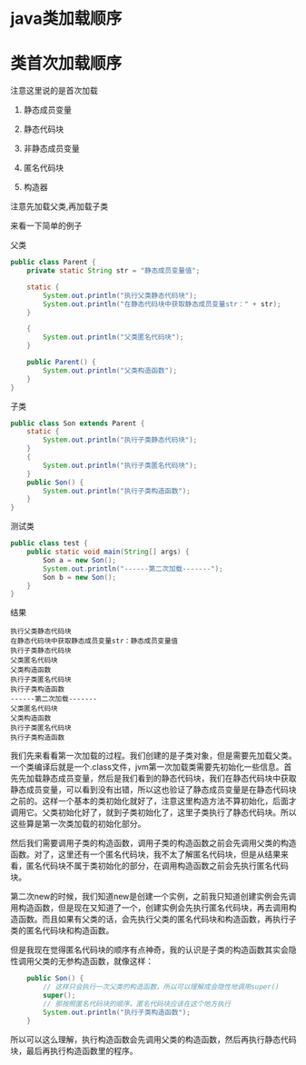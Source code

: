 # java类加载顺序

# 类首次加载顺序

注意这里说的是首次加载

1. 静态成员变量

2. 静态代码块

3. 非静态成员变量

4. 匿名代码块

5. 构造器

注意先加载父类,再加载子类

来看一下简单的例子

父类

```java
public class Parent {
    private static String str = "静态成员变量值";

    static {
        System.out.println("执行父类静态代码块");
        System.out.println("在静态代码块中获取静态成员变量str：" + str);
    }

    {
        System.out.println("父类匿名代码块");
    }

    public Parent() {
        System.out.println("父类构造函数");
    }
}

```

子类

```java
public class Son extends Parent {
    static {
        System.out.println("执行子类静态代码块");
    }
    {
        System.out.println("执行子类匿名代码块");
    }
    public Son() {
        System.out.println("执行子类构造函数");
    }
}
```

测试类

```java
public class test {
    public static void main(String[] args) {
        Son a = new Son();
        System.out.println("------第二次加载-------");
        Son b = new Son();
    }
}
```

结果

```
执行父类静态代码块
在静态代码块中获取静态成员变量str：静态成员变量值
执行子类静态代码块
父类匿名代码块
父类构造函数
执行子类匿名代码块
执行子类构造函数
------第二次加载-------
父类匿名代码块
父类构造函数
执行子类匿名代码块
执行子类构造函数
```

我们先来看看第一次加载的过程。我们创建的是子类对象，但是需要先加载父类。一个类编译后就是一个.class文件，jvm第一次加载类需要先初始化一些信息。首先先加载静态成员变量，然后是我们看到的静态代码块，我们在静态代码块中获取静态成员变量，可以看到没有出错，所以这也验证了静态成员变量是在静态代码块之前的。这样一个基本的类初始化就好了，注意这里构造方法不算初始化，后面才调用它。父类初始化好了，就到子类初始化了，这里子类执行了静态代码块。所以这些算是第一次类加载的初始化部分。

然后我们需要调用子类的构造函数，调用子类的构造函数之前会先调用父类的构造函数。对了，这里还有一个匿名代码块，我不太了解匿名代码块，但是从结果来看，匿名代码块不属于类初始化的部分，在调用构造函数之前会先执行匿名代码块。

第二次new的时候，我们知道new是创建一个实例，之前我只知道创建实例会先调用构造函数，但是现在又知道了一个，创建实例会先执行匿名代码块，再去调用构造函数。而且如果有父类的话，会先执行父类的匿名代码块和构造函数，再执行子类的匿名代码块和构造函数。

但是我现在觉得匿名代码块的顺序有点神奇，我的认识是子类的构造函数其实会隐性调用父类的无参构造函数，就像这样：

```java
    public Son() {
        // 这样只会执行一次父类的构造函数，所以可以理解成会隐性地调用super()
        super();
        // 那按照匿名代码块的顺序，匿名代码块应该在这个地方执行
        System.out.println("执行子类构造函数");
    }
```

所以可以这么理解，执行构造函数会先调用父类的构造函数，然后再执行静态代码块，最后再执行构造函数里的程序。